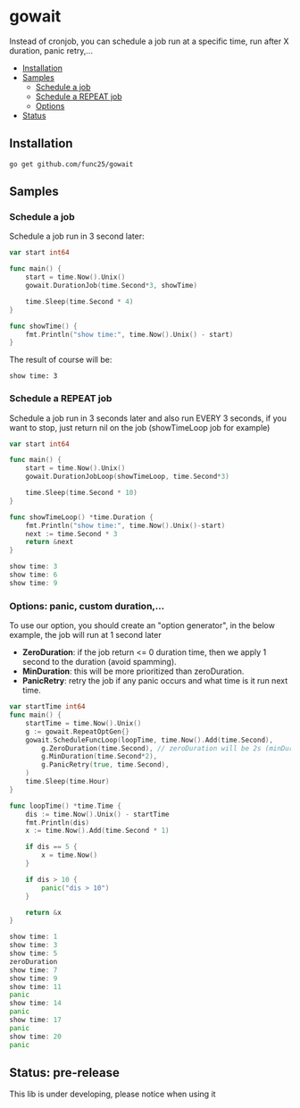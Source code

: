# gowait

Instead of cronjob, you can schedule a job run at a specific time, run after X duration, panic retry,... 

* [Installation](#installation)
* [Samples](#samples)
  * [Schedule a job](#schedule-a-job)
  * [Schedule a REPEAT job](#schedule-a-repeat-job)
  * [Options](#options-panic-custom-duration)
* [Status](#status-pre-release)

## Installation

`go get github.com/func25/gowait`

## Samples

### Schedule a job

Schedule a job run in 3 second later:

```go
var start int64

func main() {
	start = time.Now().Unix()
	gowait.DurationJob(time.Second*3, showTime)

	time.Sleep(time.Second * 4)
}

func showTime() {
	fmt.Println("show time:", time.Now().Unix() - start)
}

```

The result of course will be:
```
show time: 3
```

### Schedule a REPEAT job

Schedule a job run in 3 seconds later and also run EVERY 3 seconds, if you want to stop, just return nil on the job (showTimeLoop job for example)
```go
var start int64

func main() {
	start = time.Now().Unix()
	gowait.DurationJobLoop(showTimeLoop, time.Second*3)

	time.Sleep(time.Second * 10)
}

func showTimeLoop() *time.Duration {
	fmt.Println("show time:", time.Now().Unix()-start)
	next := time.Second * 3
	return &next
}
```

```go
show time: 3
show time: 6
show time: 9
```

### Options: panic, custom duration,...
To use our option, you should create an "option generator", in the below example, the job will run at 1 second later
- **ZeroDuration**: if the job return <= 0 duration time, then we apply 1 second to the duration (avoid spamming).
- **MinDuration**: this will be more prioritized than zeroDuration.
- **PanicRetry**: retry the job if any panic occurs and what time is it run next time.

```go
var startTime int64
func main() {
	startTime = time.Now().Unix()
	g := gowait.RepeatOptGen{}
	gowait.ScheduleFuncLoop(loopTime, time.Now().Add(time.Second),
		g.ZeroDuration(time.Second), // zeroDuration will be 2s (minDuration have higher priority)
		g.MinDuration(time.Second*2),
		g.PanicRetry(true, time.Second),
	)
	time.Sleep(time.Hour)
}

func loopTime() *time.Time {
	dis := time.Now().Unix() - startTime
	fmt.Println(dis)
	x := time.Now().Add(time.Second * 1)

	if dis == 5 {
		x = time.Now()
	}

	if dis > 10 {
		panic("dis > 10")
	}

	return &x
}
```

```go
show time: 1
show time: 3
show time: 5
zeroDuration
show time: 7
show time: 9
show time: 11
panic
show time: 14
panic
show time: 17
panic
show time: 20
panic
```

## Status: pre-release
This lib is under developing, please notice when using it
